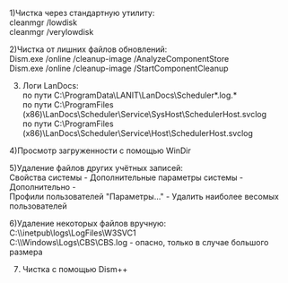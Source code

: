 1)Чистка через стандартную утилиту:  
cleanmgr /lowdisk  
cleanmgr /verylowdisk  

2)Чистка от лишних файлов обновлений:  
Dism.exe /online /cleanup-image /AnalyzeComponentStore  
Dism.exe /online /cleanup-image /StartComponentCleanup  
  
3) Логи LanDocs:  
по пути C:\\ProgramData\\LANIT\\LanDocs\\Scheduler*.log.*  
по пути C:\\ProgramFiles (x86)\\LanDocs\\Scheduler\\Service\\SysHost\\SchedulerHost.svclog  
по пути C:\\ProgramFiles (x86)\\LanDocs\\Scheduler\\Service\\Host\\SchedulerHost.svclog  
  
4)Просмотр загруженности с помощью WinDir  
  
5)Удаление файлов других учётных записей:  
Свойства системы - Дополнительные параметры системы - Дополнительно -  
Профили пользователей "Параметры…" - Удалить наиболее весомых пользователей  
  
6)Удаление некоторых файлов вручную:  
C:\\\\inetpub\\logs\\LogFiles\\W3SVC1  
C:\\\\Windows\\Logs\\CBS\\CBS.log - опасно, только в случае большого размера  
  
7) Чистка с помощью Dism++